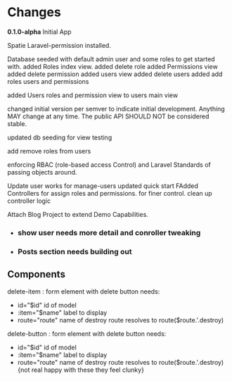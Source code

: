 # Changes

**0.1.0-alpha**
Initial App

Spatie Laravel-permission installed.

Database seeded with default admin user and some roles to get started with.
added Roles index view.
added delete role
added Permissions view
added delete permission
added users view
added delete users
added add roles users and permissions

added Users roles and permission view to users main view

changed initial version per semver to indicate initial development. Anything MAY change at any time. The public API SHOULD NOT be considered stable.

updated db seeding for view testing

add remove roles from users

enforcing RBAC (role-based access Control)
and Laravel Standards of passing objects around.

Update user works for manage-users
updated quick start
FAdded Controllers for assign roles and permissions. for finer control.
clean up controller logic

Attach Blog Project to extend Demo Capabilities.

-   ### show user needs more detail and conroller tweaking
-   ### Posts section needs building out

## Components

delete-item : form element with delete button needs:

-   id="$id" id of model
-   :item="$name" label to display
-   route="route" name of destroy route resolves to route($route.'.destroy)

delete-button : form element with delete button needs:

-   id="$id" id of model
-   :item="$name" label to display
-   route="route" name of destroy route resolves to route($route.'.destroy)
    {not real happy with these they feel clunky}
